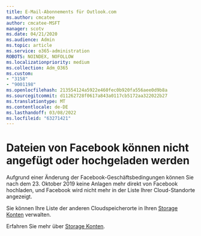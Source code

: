 ```yaml
---
title: E-Mail-Abonnements für Outlook.com
ms.author: cmcatee
author: cmcatee-MSFT
manager: scotv
ms.date: 04/21/2020
ms.audience: Admin
ms.topic: article
ms.service: o365-administration
ROBOTS: NOINDEX, NOFOLLOW
ms.localizationpriority: medium
ms.collection: Adm_O365
ms.custom:
- "3158"
- "9001198"
ms.openlocfilehash: 213554124a5922e460fec0b920fa556aee0d9b8a
ms.sourcegitcommit: d11262728f0617a843a0117cb5172aa322022b27
ms.translationtype: MT
ms.contentlocale: de-DE
ms.lasthandoff: 03/08/2022
ms.locfileid: "63271421"
---
```

# <a name="unable-to-attach-or-upload-files-from-facebook"></a>Dateien von Facebook können nicht angefügt oder hochgeladen werden

Aufgrund einer Änderung der Facebook-Geschäftsbedingungen können Sie nach dem 23. Oktober 2019 keine Anlagen mehr direkt von Facebook hochladen, und Facebook wird nicht mehr in der Liste Ihrer Cloud-Standorte angezeigt. 

Sie können Ihre Liste der anderen Cloudspeicherorte in Ihren [Storage Konten](https://go.microsoft.com/fwlink/?linkid=2111075) verwalten.

Erfahren Sie mehr über [Storage Konten](https://support.office.com/article/477cb7cc-5732-4c40-8f23-30472de8138a).
  